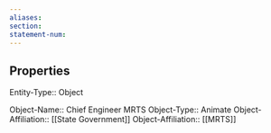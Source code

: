 ```yaml
---
aliases: 
section: 
statement-num: 
---
```

## Properties

Entity-Type:: Object

Object-Name:: Chief Engineer MRTS
Object-Type:: Animate 
Object-Affiliation:: [[State Government]]
Object-Affiliation:: [[MRTS]]